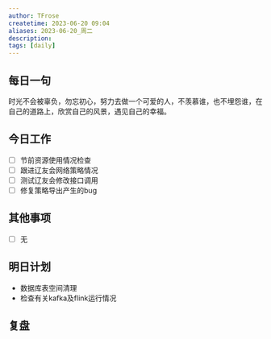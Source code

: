 ```yaml
---
author: TFrose
createtime: 2023-06-20 09:04
aliases: 2023-06-20_周二
description:
tags: [daily]
---
```


## 每日一句
时光不会被辜负，勿忘初心，努力去做一个可爱的人，不羡慕谁，也不埋怨谁，在自己的道路上，欣赏自己的风景，遇见自己的幸福。

## 今日工作
- [ ] 节前资源使用情况检查
- [ ] 跟进辽友会网络策略情况
- [ ] 测试辽友会修改接口调用
- [ ] 修复策略导出产生的bug

## 其他事项
- [ ] 无

## 明日计划
- 数据库表空间清理
- 检查有关kafka及flink运行情况

## 复盘

